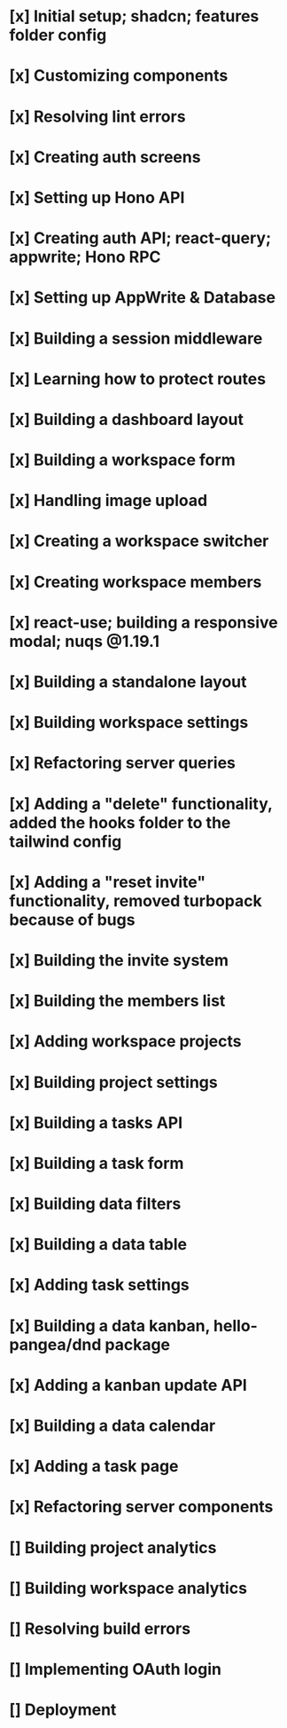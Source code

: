 # [x] Initial setup; shadcn; features folder config

# [x] Customizing components

# [x] Resolving lint errors

# [x] Creating auth screens

# [x] Setting up Hono API

# [x] Creating auth API; react-query; appwrite; Hono RPC

# [x] Setting up AppWrite & Database

# [x] Building a session middleware

# [x] Learning how to protect routes

# [x] Building a dashboard layout

# [x] Building a workspace form

# [x] Handling image upload

# [x] Creating a workspace switcher

# [x] Creating workspace members

# [x] react-use; building a responsive modal; nuqs @1.19.1

# [x] Building a standalone layout

# [x] Building workspace settings

# [x] Refactoring server queries

# [x] Adding a "delete" functionality, added the hooks folder to the tailwind config

# [x] Adding a "reset invite" functionality, removed turbopack because of bugs

# [x] Building the invite system

# [x] Building the members list

# [x] Adding workspace projects

# [x] Building project settings

# [x] Building a tasks API

# [x] Building a task form

# [x] Building data filters

# [x] Building a data table

# [x] Adding task settings

# [x] Building a data kanban, hello-pangea/dnd package

# [x] Adding a kanban update API

# [x] Building a data calendar

# [x] Adding a task page

# [x] Refactoring server components

# [] Building project analytics

# [] Building workspace analytics

# [] Resolving build errors

# [] Implementing OAuth login

# [] Deployment
